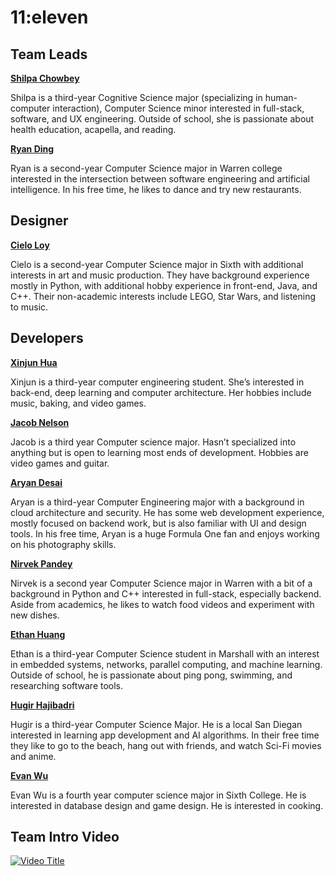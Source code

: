 # 11:eleven

## Team Leads

**[Shilpa Chowbey](https://github.com/schowbey)**

Shilpa is a third-year Cognitive Science major (specializing in human-computer interaction), Computer Science minor interested in full-stack, software, and UX engineering. Outside of school, she is passionate about health education, acapella, and reading.

**[Ryan Ding](https://github.com/ryanDing26)**

Ryan is a second-year Computer Science major in Warren college interested in the intersection between software engineering and artificial intelligence. In his free time, he likes to dance and try new restaurants.

## Designer

**[Cielo Loy](https://github.com/cieloaloy)**

Cielo is a second-year Computer Science major in Sixth with additional interests in art and music production. They have background experience mostly in Python, with additional hobby experience in front-end, Java, and C++. Their non-academic interests include LEGO, Star Wars, and listening to music.

## Developers

**[Xinjun Hua](https://github.com/XinjunHua)**

Xinjun is a third-year computer engineering student. She’s interested in back-end, deep learning and computer architecture. Her hobbies include music, baking, and video games.

**[Jacob Nelson](https://github.com/BuppiBonzai)**

Jacob is a third year Computer science major. Hasn’t specialized into anything but is open to learning most ends of development. Hobbies are video games and guitar.

**[Aryan Desai](https://github.com/aryand10)**

Aryan is a third-year Computer Engineering major with a background in cloud architecture and security. He has some web development experience, mostly focused on backend work, but is also familiar with UI and design tools. In his free time, Aryan is a huge Formula One fan and enjoys working on his photography skills. 

**[Nirvek Pandey](https://github.com/NirvekPanda)**

Nirvek is a second year Computer Science major in Warren with a bit of a background in Python and C++ interested in full-stack, especially backend. Aside from academics, he likes to watch food videos and experiment with new dishes.

**[Ethan Huang](https://github.com/ezh247467)**

Ethan is a third-year Computer Science student in Marshall with an interest in embedded systems, networks, parallel computing, and machine learning. Outside of school, he is passionate about ping pong, swimming, and researching software tools.

**[Hugir Hajibadri](https://github.com/hhajibadri)**

Hugir is a third-year Computer Science Major. He is a local San Diegan interested in learning app development and AI algorithms. In their free time they like to go to the beach, hang out with friends, and watch Sci-Fi movies and anime.

**[Evan Wu](https://github.com/ehw014)**

Evan Wu is a fourth year computer science major in Sixth College. He is interested in database design and game design. He is interested in cooking.

## Team Intro Video 
[![Video Title](https://img.youtube.com/vi/q5HPSAvT3i8/0.jpg)](https://www.youtube.com/watch?v=q5HPSAvT3i8)
